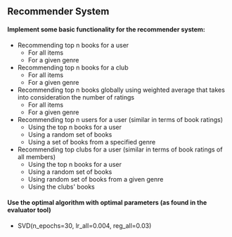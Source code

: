 ## Recommender System
#### Implement some basic functionality for the recommender system:
+ Recommending top n books for a user
  + For all items
  + For a given genre
+ Recommending top n books for a club
  + For all items
  + For a given genre
+ Recommending top n books globally using weighted average that takes into consideration the number of ratings
  + For all items
  + For a given genre
+ Recommending top n users for a user (similar in terms of book ratings)
  + Using the top n books for a user
  + Using a random set of books
  + Using a set of books from a specified genre
+ Recommending top clubs for a user (similar in terms of book ratings of all members)
  + Using the top n books for a user
  + Using a random set of books
  + Using random set of books from a given genre
  + Using the clubs' books

#### Use the optimal algorithm with optimal parameters (as found in the evaluator tool)
+ SVD(n_epochs=30, lr_all=0.004, reg_all=0.03)
